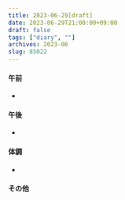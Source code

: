 ```yaml
---
title: 2023-06-29[draft]
date: 2023-06-29T21:00:00+09:00
draft: false
tags: ["diary", ""]
archives: 2023-06
slug: 85022
---
```

#### 午前
- 
#### 午後
- 
#### 体調
- 
#### その他